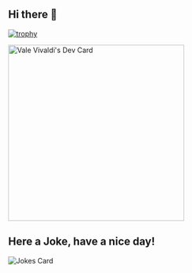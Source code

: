 ## Hi there 👋

<!--
**valenvivaldi/valenvivaldi** is a ✨ _special_ ✨ repository because its `README.md` (this file) appears on your GitHub profile.
-->
[![trophy](https://github-profile-trophy.vercel.app/?username=valenvivaldi&theme=onedark)](https://github.com/ryo-ma/github-profile-trophy)

<a href="https://app.daily.dev/valintro"><img src="https://api.daily.dev/devcards/v2/IWXCgLptY9jvfVzXYzImj.png?r=vdh" width="356" alt="Vale Vivaldi's Dev Card"/></a>


<!-- Markdown -->
## Here a Joke, have a nice day!
![Jokes Card](https://readme-jokes.vercel.app/api)
